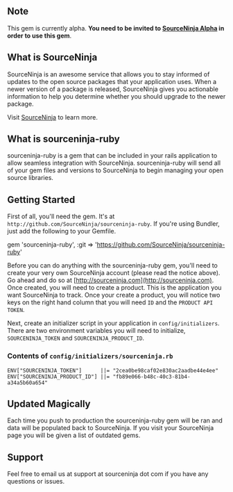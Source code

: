 Note
----
This gem is currently alpha. __You need to be invited to [SourceNinja Alpha](http://www.sourceninja.com/sign-up.html) in order to use this gem__.

What is SourceNinja
-------------------
SourceNinja is an awesome service that allows you to stay informed of updates to the open source packages that your application uses. When a newer version of a package is released, SourceNinja gives you actionable information to help you determine whether you should upgrade to the newer package.

Visit [SourceNinja](http://sourceninja.com) to learn more.

What is sourceninja-ruby
------------------------
sourceninja-ruby is a gem that can be included in your rails application to allow seamless integration with SourceNinja. sourceninja-ruby will send all of your gem files and versions to SourceNinja to begin managing your open source libraries.

Getting Started
---------------
First of all, you'll need the gem. It's at `http://github.com/SourceNinja/sourceninja-ruby`. If you're using Bundler, just add the following to your Gemfile.
    
  gem 'sourceninja-ruby', :git => 'https://github.com/SourceNinja/sourceninja-ruby'

Before you can do anything with the sourceninja-ruby gem, you'll need to create your very own SourceNinja account (please read the notice above). Go ahead and do so at [http://sourceninja.com](http://sourceninja.com). Once created, you will need to create a product. This is the application you want SourceNinja to track. Once your create a product, you will notice two keys on the right hand column that you will need `ID` and the `PRODUCT API TOKEN`.

Next, create an initializer script in your application in `config/initializers`. There are two environment variables you will need to initialize, `SOURCENINJA_TOKEN` and `SOURCENINJA_PRODUCT_ID`.

### Contents of `config/initializers/sourceninja.rb`
	ENV["SOURCENINJA_TOKEN"]      ||= "2cea0be98caf02e830ac2aadbe44e4ee"
	ENV["SOURCENINJA_PRODUCT_ID"] ||= "fb89e066-b48c-40c3-81b4-a34a5b60a654"

Updated Magically
-----------------
Each time you push to production the sourceninja-ruby gem will be ran and data will be populated back to SourceNinja. If you visit your SourceNinja page you will be given a list of outdated gems.

Support
-------
Feel free to email us at support at sourceninja dot com if you have any questions or issues.
